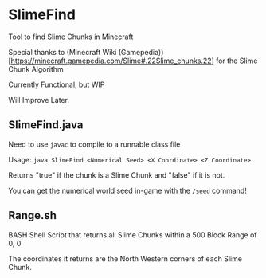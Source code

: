 # SlimeFind
Tool to find Slime Chunks in Minecraft

Special thanks to (Minecraft Wiki (Gamepedia))[https://minecraft.gamepedia.com/Slime#.22Slime_chunks.22] for the Slime Chunk Algorithm

Currently Functional, but WIP

Will Improve Later.

## SlimeFind.java
Need to use `javac` to compile to a runnable class file

Usage: `java SlimeFind <Numerical Seed> <X Coordinate> <Z Coordinate>`

Returns "true" if the chunk is a Slime Chunk and "false" if it is not.

You can get the numerical world seed in-game with the `/seed` command!

## Range.sh
BASH Shell Script that returns all Slime Chunks within a 500 Block Range of 0, 0

The coordinates it returns are the North Western corners of each Slime Chunk.

